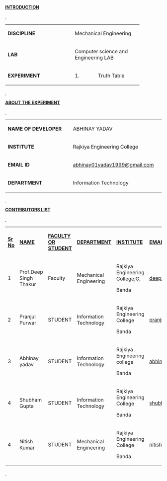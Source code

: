 <p><strong><u>INTRODUCTION</u></strong></p>
<p><strong><u>&nbsp;</u></strong></p>
<table>
<tbody>
<tr>
<td width="200">
<p><strong>DISCIPLINE</strong></p>
</td>
<td width="200">
<p>Mechanical Engineering</p>
</td>
</tr>
<tr>
<td width="200">
<p><strong>LAB</strong></p>
</td>
<td width="200">
<p>Computer science and Engineering LAB</p>
</td>
</tr>
<tr>
<td width="200">
<p><strong>EXPERIMENT</strong></p>
</td>
<td width="200">
<p>1.&nbsp;&nbsp;&nbsp;&nbsp;&nbsp;&nbsp;&nbsp;&nbsp;&nbsp;&nbsp;&nbsp;&nbsp;&nbsp; Truth Table</p>
</td>
</tr>
</tbody>
</table>
<p><strong><u>&nbsp;</u></strong></p>
<p><strong><u>ABOUT THE EXPERIMENT</u></strong></p>
<p><strong><u>&nbsp;</u></strong></p>
<table>
<tbody>
<tr>
<td width="301">
<p><strong>NAME OF DEVELOPER</strong></p>
</td>
<td width="301">
<p>ABHINAY YADAV</p>
</td>
</tr>
<tr>
<td width="301">
<p><strong>INSTITUTE</strong></p>
</td>
<td width="301">
<p>Rajkiya Engineering College</p>
</td>
</tr>
<tr>
<td width="301">
<p><strong>EMAIL ID</strong></p>
</td>
<td width="301">
<p><a href="abhinay01yadav1999@gmail.com">abhinay01yadav1999@gmail.com</a></p>
</td>
</tr>
<tr>
<td width="301">
<p><strong>DEPARTMENT</strong></p>
</td>
<td width="301">
<p>Information Technology</p>
</td>
</tr>
</tbody>
</table>
<p><strong><u>&nbsp;</u></strong></p>
<p><strong><u>CONTRIBUTORS LIST</u></strong></p>
<p><strong><u>&nbsp;</u></strong></p>
<table width="662">
<tbody>
<tr>
<td width="37">
<p><strong><u>Sr No</u></strong></p>
</td>
<td width="109">
<p><strong><u>NAME</u></strong></p>
</td>
<td width="87">
<p><strong><u>FACULTY OR STUDENT</u></strong></p>
</td>
<td width="156">
<p><strong><u>DEPARTMENT</u></strong></p>
</td>
<td width="96">
<p><strong><u>INSTITUTE</u></strong></p>
</td>
<td width="176">
<p><strong><u>EMAIL ID</u></strong></p>
</td>
</tr>
<tr>
<td width="37">
<p>1</p>
</td>
<td width="109">
<p>Prof.Deep Singh Thakur</p>
</td>
<td width="87">
<p>Faculty</p>
</td>
<td width="156">
<p>Mechanical Engineering</p>
</td>
<td width="96">
<p>Rajkiya Engineering College;G,</p>
<p>Banda</p>
</td>
<td width="176">
<p><a href="deepst018@gmail.com">deepst018@gmail.com</a></p>
</td>
</tr>
<tr>
<td width="37">
<p>2</p>
</td>
<td width="109">
<p>Pranjul Purwar</p>
</td>
<td width="87">
<p>STUDENT</p>
</td>
<td width="156">
<p>Information Technology</p>
</td>
<td width="96">
<p>Rajkiya Engineering College</p>
<p>Banda</p>
</td>
<td width="176">
<p><a href="pranjulpurwar7@gmail.com">pranjulpurwar7@gmail.com</a></p>
</td>
</tr>
<tr>
<td width="37">
<p>3</p>
</td>
<td width="109">
<p>Abhinay yadav</p>
</td>
<td width="87">
<p>STUDENT</p>
</td>
<td width="156">
<p>Information Technology</p>
</td>
<td width="96">
<p>Rajkiya Engineering college</p>
<p>Banda</p>
</td>
<td width="176">
<p><a href="abhinay01yadav1999@gmail.com">abhinay01yadav1999@gmail.com</a></p>
</td>
</tr>
<tr>
<td width="37">
<p>4</p>
</td>
<td width="109">
<p>Shubham Gupta</p>
</td>
<td width="87">
<p>STUDENT</p>
</td>
<td width="156">
<p>Information Technology</p>
</td>
<td width="96">
<p>Rajkiya Engineering College</p>
<p>Banda</p>
</td>
<td width="176">
<p><a href="shubhamgupta6428@gmail.com">shubhamgupta6428@gmail.com</a></p>
</td>
</tr>
  <tr>
<td width="37">
<p>4</p>
</td>
<td width="109">
<p>Nitish Kumar</p>
</td>
<td width="87">
<p>STUDENT</p>
</td>
<td width="156">
<p>Mechanical Engineering</p>
</td>
<td width="96">
<p>Rajkiya Engineering College</p>
<p>Banda</p>
</td>
<td width="176">
<p><a href="nitishkumar29400@gmail.com">nitishkumar29400@gmail.com</a></p>
</td>
</tr>
</tbody>
</table>
<p><strong><u>&nbsp;</u></strong></p>
